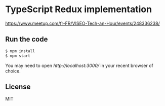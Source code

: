 # TypeScript Redux implementation

https://www.meetup.com/fr-FR/VISEO-Tech-an-Hour/events/248336238/

## Run the code

```bash
$ npm install
$ npm start
```

You may need to open *http://localhost:3000/* in your recent browser of choice.

## License

MIT
